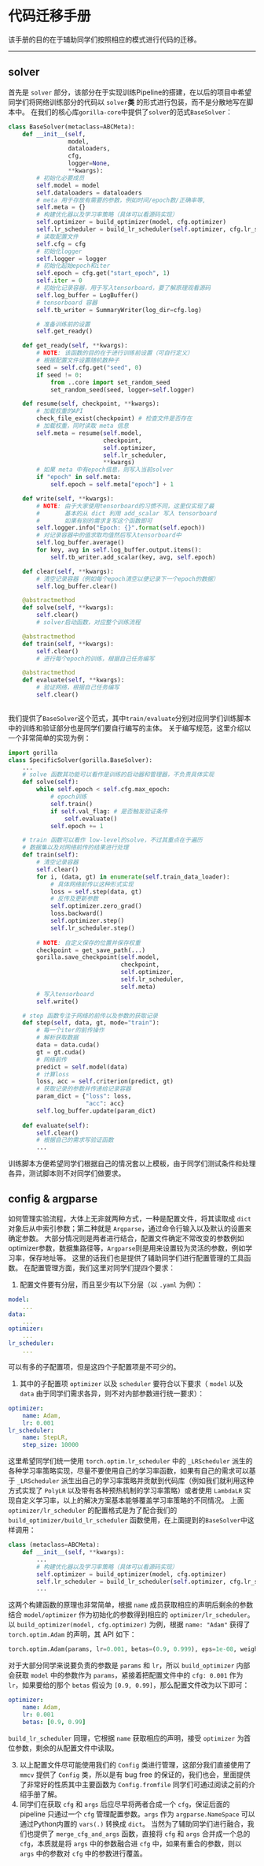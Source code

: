 <!-- Copyright (c) Gorilla-Lab. All rights reserved. -->

# 代码迁移手册
该手册的目的在于辅助同学们按照相应的模式进行代码的迁移。

---
## solver
首先是 `solver` 部分，该部分在于实现训练Pipeline的搭建，在以后的项目中希望同学们将网络训练部分的代码以 `solver`**类** 的形式进行包装，而不是分散地写在脚本中。
在我们的核心库`gorilla-core`中提供了`solver`的范式`BaseSolver`：
```python
class BaseSolver(metaclass=ABCMeta):
    def __init__(self,
                 model,
                 dataloaders,
                 cfg,
                 logger=None,
                 **kwargs):
        # 初始化必要成员
        self.model = model
        self.dataloaders = dataloaders
        # meta 用于存放有需要的参数，例如时间/epoch数/正确率等,
        self.meta = {}
        # 构建优化器以及学习率策略（具体可以看源码实现）
        self.optimizer = build_optimizer(model, cfg.optimizer)
        self.lr_scheduler = build_lr_scheduler(self.optimizer, cfg.lr_scheduler)
        # 读取配置文件
        self.cfg = cfg
        # 初始化logger
        self.logger = logger
        # 初始化起始epoch和iter
        self.epoch = cfg.get("start_epoch", 1)
        self.iter = 0
        # 初始化记录容器，用于写入tensorboard，要了解原理观看源码
        self.log_buffer = LogBuffer()
        # tensorboard 容器
        self.tb_writer = SummaryWriter(log_dir=cfg.log) 

        # 准备训练前的设置
        self.get_ready()

    def get_ready(self, **kwargs):
        # NOTE: 该函数的目的在于进行训练前设置（可自行定义）
        # 根据配置文件设置随机数种子
        seed = self.cfg.get("seed", 0)
        if seed != 0:
            from ..core import set_random_seed
            set_random_seed(seed, logger=self.logger)

    def resume(self, checkpoint, **kwargs):
        # 加载权重的API
        check_file_exist(checkpoint) # 检查文件是否存在
        # 加载权重，同时读取 meta 信息
        self.meta = resume(self.model,
                           checkpoint,
                           self.optimizer,
                           self.lr_scheduler,
                           **kwargs)
        # 如果 meta 中有epoch信息，则写入当前solver
        if "epoch" in self.meta:
            self.epoch = self.meta["epoch"] + 1

    def write(self, **kwargs):
        # NOTE: 由于大家使用tensorboard的习惯不同，这里仅实现了最
        #       基本的从 dict 利用 add_scalar 写入 tensorboard
        #       如果有别的需求复写这个函数即可
        self.logger.info("Epoch: {}".format(self.epoch))
        # 对记录容器中的值求取均值然后写入tensorboard中
        self.log_buffer.average()
        for key, avg in self.log_buffer.output.items():
            self.tb_writer.add_scalar(key, avg, self.epoch)

    def clear(self, **kwargs):
        # 清空记录容器（例如每个epoch清空以便记录下一个epoch的数据）
        self.log_buffer.clear()

    @abstractmethod
    def solve(self, **kwargs):
        self.clear()
        # solver启动函数，对应整个训练流程

    @abstractmethod
    def train(self, **kwargs):
        self.clear()
        # 进行每个epoch的训练，根据自己任务编写

    @abstractmethod
    def evaluate(self, **kwargs):
        # 验证网络，根据自己任务编写
        self.clear()
    
```
我们提供了`BaseSolver`这个范式，其中`train/evaluate`分别对应同学们训练脚本中的训练和验证部分也是同学们要自行编写的主体。
关于编写规范，这里介绍以一个非常简单的实现为例：
```python
import gorilla
class SpecificSolver(gorilla.BaseSolver):
    ...
    # solve 函数其功能可以看作是训练的启动器和管理器，不负责具体实现
    def solve(self):
        while self.epoch < self.cfg.max_epoch:
            # epoch训练
            self.train()
            if self.val_flag: # 是否触发验证条件
                self.evaluate()
            self.epoch += 1

    # train 函数可以看作 low-level的solve，不过其重点在于遍历
    # 数据集以及对网络前传的结果进行处理
    def train(self):
        # 清空记录容器
        self.clear()
        for i, (data, gt) in enumerate(self.train_data_loader):
            # 具体网络前传以这种形式实现
            loss = self.step(data, gt)
            # 反传及更新参数
            self.optimizer.zero_grad()
            loss.backward()
            self.optimizer.step()
            self.lr_scheduler.step()
        
        # NOTE: 自定义保存的位置并保存权重
        checkpoint = get_save_path(...)
        gorilla.save_checkpoint(self.model,
                                checkpoint,
                                self.optimizer,
                                self.lr_scheduler,
                                self.meta)
        # 写入tensorboard
        self.write()

    # step 函数专注于网络的前传以及参数的获取记录
    def step(self, data, gt, mode="train"):
        # 每一个iter的前传操作
        # 解析获取数据
        data = data.cuda()
        gt = gt.cuda()
        # 网络前传
        predict = self.model(data)
        # 计算loss
        loss, acc = self.criterion(predict, gt)
        # 获取记录的参数并传递给记录容器
        param_dict = {"loss": loss,
                      "acc": acc}
        self.log_buffer.update(param_dict)
    
    def evaluate(self):
        self.clear()
        # 根据自己的需求写验证函数
        ...
```
训练脚本方便希望同学们根据自己的情况套以上模板，由于同学们测试条件和处理各异，测试脚本则不对同学们做要求。

## config & argparse
如何管理实验流程，大体上无非就两种方式，一种是配置文件，将其读取成 `dict` 对象后从中索引参数；第二种就是 `Argparse`，通过命令行输入以及默认的设置来确定参数。
大部分情况则是两者进行结合，配置文件确定不常改变的参数例如optimizer参数，数据集路径等，`Argparse`则是用来设置较为灵活的参数，例如学习率，保存地址等。
这里的话我们也是提供了辅助同学们进行配置管理的工具函数。
在配置管理方面，我们这里对同学们提四个要求：
1. 配置文件要有分层，而且至少有以下分层（以 `.yaml` 为例）：
```yaml
model:
    ...
data:
    ...
optimizer:
    ...
lr_scheduler:
    ...
```
可以有多的子配置项，但是这四个子配置项是不可少的。

1. 其中的子配置项 `optimizer` 以及 `scheduler` 要符合以下要求（ `model` 以及 `data` 由于同学们需求各异，则不对内部参数进行统一要求）：
```yaml
optimizer:
    name: Adam,
    lr: 0.001
lr_scheduler:
    name: StepLR,
    step_size: 10000
```
这里希望同学们统一使用 `torch.optim.lr_scheduler` 中的 `_LRScheduler` 派生的各种学习率策略实现，尽量不要使用自己的学习率函数，如果有自己的需求可以基于 `_LRScheduler` 派生出自己的学习率策略并贡献到代码库（例如我们就利用这种方式实现了 `PolyLR` 以及带有各种预热机制的学习率策略）或者使用 `LambdaLR` 实现自定义学习率，以上的解决方案基本能够覆盖学习率策略的不同情况。
上面 `optimizer/lr_scheduler` 的配置格式是为了配合我们的 `build_optimizer/build_lr_scheduler` 函数使用，在上面提到的`BaseSolver`中这样调用：
```python
class (metaclass=ABCMeta):
    def __init__(self, **kwargs):
        ...
        # 构建优化器以及学习率策略（具体可以看源码实现）
        self.optimizer = build_optimizer(model, cfg.optimizer)
        self.lr_scheduler = build_lr_scheduler(self.optimizer, cfg.lr_scheduler)
        ...
```
这两个构建函数的原理也非常简单，根据 `name` 成员获取相应的声明后剩余的参数结合 `model/optimizer` 作为初始化的参数得到相应的 `optimizer/lr_scheduler`。
以 `build_optimizer(model, cfg.optimizer)` 为例，根据 `name: "Adam"` 获得了 `torch.optim.Adam` 的声明，其 API 如下：
```python
torch.optim.Adam(params, lr=0.001, betas=(0.9, 0.999), eps=1e-08, weight_decay=0, amsgrad=False)
```
对于大部分同学来说要负责的参数是 `params` 和 `lr`，所以 `build_optimizer` 内部会获取 `model` 中的参数作为 `params`，紧接着把配置文件中的 `cfg: 0.001` 作为 `lr`，如果要给的那个 `betas` 假设为 `[0.9, 0.99]`，那么配置文件改为以下即可：
```yaml
optimizer:
    name: Adam,
    lr: 0.001
    betas: [0.9, 0.99]
```
`build_lr_scheduler` 同理，它根据 `name` 获取相应的声明，接受 `optimizer` 为首位参数，剩余的从配置文件中读取。

3. 以上配置文件尽可能使用我们的 `Config` 类进行管理，这部分我们直接使用了 `mmcv` 提供了 `Config` 类，所以是有 bug free 的保证的，我们也会，里面提供了非常好的性质其中主要函数为 `Config.fromfile` 同学们可通过阅读之前的介绍手册了解。
4. 同学们在获取 `cfg` 和 `args` 后应尽早将两者合成一个 `cfg`，保证后面的 pipeline 只通过一个 `cfg` 管理配置参数。`args` 作为 `argparse.NameSpace` 可以通过Python内置的 `vars(.)` 转换成 `dict`。
   当然为了辅助同学们进行融合，我们也提供了 `merge_cfg_and_args` 函数，直接将 `cfg` 和 `args` 合并成一个总的 `cfg`，本质就是将 `args` 中的参数融合进 `cfg` 中，如果有重合的参数，则以 `args` 中的参数对 `cfg` 中的参数进行覆盖。


